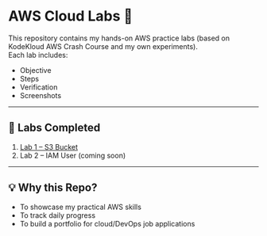# AWS Cloud Labs 🚀

This repository contains my hands-on AWS practice labs (based on KodeKloud AWS Crash Course and my own experiments).  
Each lab includes:
- Objective
- Steps
- Verification
- Screenshots

---

## 📂 Labs Completed
1. [Lab 1 – S3 Bucket](./lab1-s3-bucket/README.md)
2. Lab 2 – IAM User (coming soon)

---

## 💡 Why this Repo?
- To showcase my practical AWS skills
- To track daily progress
- To build a portfolio for cloud/DevOps job applications
